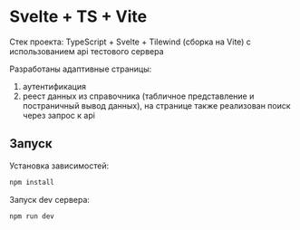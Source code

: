 # Svelte + TS + Vite

Стек проекта:
TypeScript + Svelte + Tilewind (сборка на Vite)
с использованием api тестового сервера

Разработаны адаптивные страницы:
1. аутентификация
2. реест данных из справочника (табличное представление и постраничный вывод данных), на странице также реализован поиск через запрос к api

## Запуск

Установка зависимостей:

```bash
npm install
```

Запуск dev сервера:

```bash
npm run dev
```
